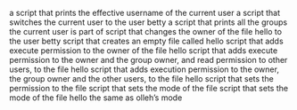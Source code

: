 a script that prints the effective username of the current user
a script that switches the current user to the user betty
a script that prints all the groups the current user is part of
script that changes the owner of the file hello to the user betty
script that creates an empty file called hello
script that adds execute permission to the owner of the file hello
script that adds execute permission to the owner and the group owner, and read permission to other users, to the file hello
script that adds execution permission to the owner, the group owner and the other users, to the file hello
script that sets the permission to the file
script that sets the mode of the file
script that sets the mode of the file hello the same as olleh’s mode
